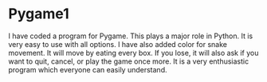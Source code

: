 # Pygame1
I have coded a program for Pygame. This plays a major role in Python. It is very easy to use with all options. I have also added color for snake movement. It will move by eating every box. If you lose, it will also ask if you want to quit, cancel, or play the game once more. It is a very enthusiastic program which everyone can easily understand.
